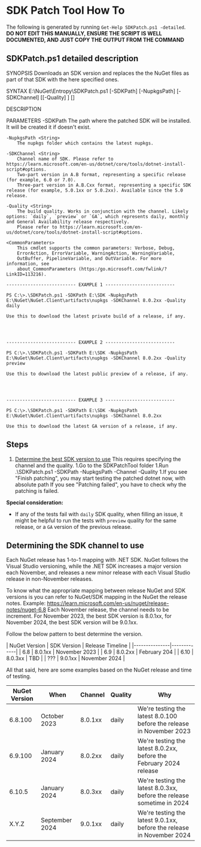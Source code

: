 # SDK Patch Tool How To

The following is generated by running `Get-Help SDKPatch.ps1 -detailed`. **DO NOT EDIT THIS MANUALLY, ENSURE THE SCRIPT IS WELL DOCUMENTED, AND JUST COPY THE OUTPUT FROM THE COMMAND**

## SDKPatch.ps1 detailed description
    
SYNOPSIS
    Downloads an SDK version and replaces the the NuGet files as part of that SDK with the here specified ones.
    
    
SYNTAX
    E:\NuGet\Entropy\SDKPatch.ps1 [-SDKPath] <String> [-NupkgsPath] <String> [-SDKChannel] <String> [[-Quality] <String>] [<CommonParameters>]
    
    
DESCRIPTION
    

PARAMETERS
    -SDKPath <String>
        The path where the patched SDK will be installed. It will be created it if doesn't exist.
        
    -NupkgsPath <String>
        The nupkgs folder which contains the latest nupkgs.
        
    -SDKChannel <String>
        Channel name of SDK. Please refer to https://learn.microsoft.com/en-us/dotnet/core/tools/dotnet-install-script#options. 
        Two-part version in A.B format, representing a specific release (for example, 6.0 or 7.0). 
        Three-part version in A.B.Cxx format, representing a specific SDK release (for example, 5.0.1xx or 5.0.2xx). Available since the 5.0 release.

    -Quality <String>
        The build quality. Works in conjunction with the channel. Likely options: `daily`, `preview` or `GA`, which represents daily, monthly and General Availability release respectively.
        Please refer to https://learn.microsoft.com/en-us/dotnet/core/tools/dotnet-install-script#options.

    <CommonParameters>
        This cmdlet supports the common parameters: Verbose, Debug,
        ErrorAction, ErrorVariable, WarningAction, WarningVariable,
        OutBuffer, PipelineVariable, and OutVariable. For more information, see
        about_CommonParameters (https:/go.microsoft.com/fwlink/?LinkID=113216).

    -------------------------- EXAMPLE 1 --------------------------

    PS C:\>.\SDKPatch.ps1 -SDKPath E:\SDK -NupkgsPath E:\NuGet\NuGet.Client\artifacts\nupkgs -SDKChannel 8.0.2xx -Quality daily

    Use this to download the latest private build of a release, if any.




    -------------------------- EXAMPLE 2 --------------------------

    PS C:\>.\SDKPatch.ps1 -SDKPath E:\SDK -NupkgsPath E:\NuGet\NuGet.Client\artifacts\nupkgs -SDKChannel 8.0.2xx -Quality preview

    Use this to download the latest public preview of a release, if any.




    -------------------------- EXAMPLE 3 --------------------------

    PS C:\>.\SDKPatch.ps1 -SDKPath E:\SDK -NupkgsPath E:\NuGet\NuGet.Client\artifacts\nupkgs -SDKChannel 8.0.2xx

    Use this to download the latest GA version of a release, if any.

## Steps

1. [Determine the best SDK version to use](#determining-the-sdk-channel-to-use) This requires specifying the channel and the quality.
1.Go to the SDKPatchTool folder
1.Run .\SDKPatch.ps1 -SDKPath <sdk path> -NupkgsPath <nupks path> -Channel <Channel Id> -Quality <quality>
1.If you see "Finish patching", you may start testing the patched dotnet now, with absolute path
  If you see "Patching failed", you have to check why the patching is failed.

**Special consideration:**

- If any of the tests fail with `daily` SDK quality, when filling an issue, it might be helpful to run the tests with `preview` quality for the same release, or a `GA` version of the previous release.

## Determining the SDK channel to use

Each NuGet release has 1-to-1 mapping with .NET SDK.
NuGet follows the Visual Studio versioning, while the .NET SDK increases a major version each November, and releases a new minor release with each Visual Studio release in non-November releases.

To know what the appropriate mapping between release NuGet and SDK versions is you can refer to NuGet/SDK mapping in the NuGet the release notes. Example: <https://learn.microsoft.com/en-us/nuget/release-notes/nuget-6.8>
Each November release, the channel needs to be increment. For November 2023, the best SDK version is 8.0.1xx, for November 2024, the best SDK version will be 9.0.1xx.

Follow the below pattern to best determine the version.

| NuGet Version | SDK Version | Release Timeline |
|---------------|-------------|
| 6.8 |  8.0.1xx | November 2023 |
| 6.9 | 8.0.2xx | February 204 |
| 6.10 | 8.0.3xx | TBD |
| ??? | 9.0.1xx | November 2024 |

All that said, here are some examples based on the NuGet release and time of testing.

| NuGet Version | When | Channel | Quality | Why |
|---------------|------|---------|---------|-----|
| 6.8.100 |October 2023 | 8.0.1xx | daily | We're testing the latest 8.0.100 before the release in November 2023 |
| 6.9.100 | January 2024 | 8.0.2xx | daily | We're testing the latest 8.0.2xx, before the February 2024 release |
| 6.10.5 | January 2024 | 8.0.3xx | daily | We're testing the latest 8.0.3xx, before the release sometime in 2024 |
| X.Y.Z | September 2024 | 9.0.1xx | daily | We're testing the latest 9.0.1xx, before the release in November 2024 |

